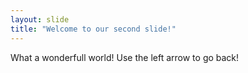 ```yaml
---
layout: slide
title: "Welcome to our second slide!"
---
```

What a wonderfull world!
Use the left arrow to go back!
